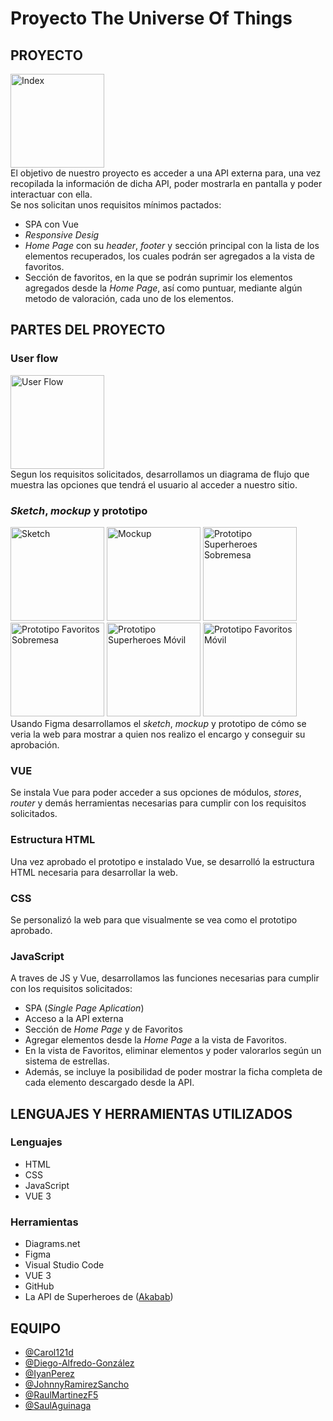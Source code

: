 # Proyecto The Universe Of Things
## PROYECTO
<a href="https://yquetecuentas.com/f5/The-Universe-Of-Things/index.jpg" target="_blank"><img src="https://yquetecuentas.com/f5/The-Universe-Of-Things/index.jpg" alt="Index" width="150"></a>   
El objetivo de nuestro proyecto es acceder a una API externa para, una vez recopilada la información de dicha API, poder mostrarla en pantalla y poder interactuar con ella.   
Se nos solicitan unos requisitos mínimos pactados:   
- SPA con Vue
- *Responsive Desig*
- *Home Page* con su *header*, *footer* y sección principal con la lista de los elementos recuperados, los cuales podrán ser agregados a la vista de favoritos.
- Sección de favoritos, en la que se podrán suprimir los elementos agregados desde la *Home Page*, así como puntuar, mediante algún metodo de valoración, cada uno de los elementos.
## PARTES DEL PROYECTO
### User flow
<a href="https://yquetecuentas.com/f5/The-Universe-Of-Things/userFlow.jpg" target="_blank"><img src="https://yquetecuentas.com/f5/The-Universe-Of-Things/userFlow.jpg" alt="User Flow" width="150"></a>   
Segun los requisitos solicitados, desarrollamos un diagrama de flujo que muestra las opciones que tendrá el usuario al acceder a nuestro sitio.
### *Sketch*, *mockup* y prototipo
<a href="https://yquetecuentas.com/f5/The-Universe-Of-Things/Sketch-Herores.png" target="_blank"><img src="https://yquetecuentas.com/f5/The-Universe-Of-Things/Sketch-Herores.png" alt="Sketch" width="150"></a>
<a href="https://yquetecuentas.com/f5/The-Universe-Of-Things/Mockup-Superheores.png" target="_blank"><img src="https://yquetecuentas.com/f5/The-Universe-Of-Things/Mockup-Superheores.png" alt="Mockup" width="150"></a>
<a href="https://yquetecuentas.com/f5/The-Universe-Of-Things/Prototipe-Superheores.png" target="_blank"><img src="https://yquetecuentas.com/f5/The-Universe-Of-Things/Prototipe-Superheores.png" alt="Prototipo Superheroes Sobremesa" width="150"></a>
<a href="https://yquetecuentas.com/f5/The-Universe-Of-Things/Prototype-Favoritos.png" target="_blank"><img src="https://yquetecuentas.com/f5/The-Universe-Of-Things/Prototype-Favoritos.png" alt="Prototipo Favoritos Sobremesa" width="150"></a>
<a href="https://yquetecuentas.com/f5/The-Universe-Of-Things/Prototipe-Movil-Superheores.png" target="_blank"><img src="https://yquetecuentas.com/f5/The-Universe-Of-Things/Prototipe-Movil-Superheores.png" alt="Prototipo Superheroes Móvil" width="150"></a>
<a href="https://yquetecuentas.com/f5/The-Universe-Of-Things/Prototipe-Movil-Favoritos.png" target="_blank"><img src="https://yquetecuentas.com/f5/The-Universe-Of-Things/Prototipe-Movil-Favoritos.png" alt="Prototipo Favoritos Móvil" width="150"></a>   
Usando Figma desarrollamos el *sketch*, *mockup* y prototipo de cómo se veria la web para mostrar a quien nos realizo el encargo y conseguir su aprobación.
### VUE
Se instala Vue para poder acceder a sus opciones de módulos, *stores*, *router* y demás herramientas necesarias para cumplir con los requisitos solicitados.
### Estructura HTML
Una vez aprobado el prototipo e instalado Vue, se desarrolló la estructura HTML necesaria para desarrollar la web.
### CSS
Se personalizó la web para que visualmente se vea como el prototipo aprobado.
### JavaScript
A traves de JS y Vue, desarrollamos las funciones necesarias para cumplir con los requisitos solicitados:
- SPA (*Single Page Aplication*)
- Acceso a la API externa
- Sección de *Home Page* y de Favoritos
- Agregar elementos desde la *Home Page* a la vista de Favoritos.
- En la vista de Favoritos, eliminar elementos y poder valorarlos según un sistema de estrellas.
- Además, se incluye la posibilidad de poder mostrar la ficha completa de cada elemento descargado desde la API.
## LENGUAJES Y HERRAMIENTAS UTILIZADOS
### Lenguajes
- HTML
- CSS
- JavaScript
- VUE 3
### Herramientas
- Diagrams.net
- Figma
- Visual Studio Code
- VUE 3
- GitHub
- La API de Superheroes de ([Akabab](https://akabab.github.io/superhero-api/api/#alljson))
## EQUIPO
- [@Carol121d](https://github.com/Carol21d)
- [@Diego-Alfredo-González](https://github.com/diegofred10)
- [@IyanPerez](https://github.com/IyanPerez)
- [@JohnnyRamirezSancho](https://github.com/JohnnyRamirezSancho)
- [@RaulMartinezF5](https://github.com/RaulMartinezF5)
- [@SaulAguinaga](https://github.com/SaulAguinaga)